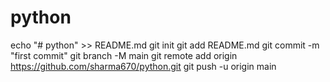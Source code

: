 # python
echo "# python" >> README.md
git init
git add README.md
git commit -m "first commit"
git branch -M main
git remote add origin https://github.com/sharma670/python.git
git push -u origin main
